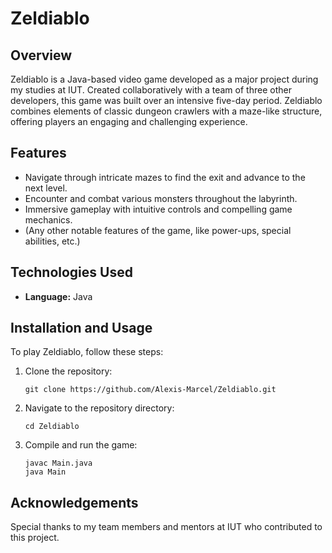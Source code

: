 # Zeldiablo

## Overview

Zeldiablo is a Java-based video game developed as a major project during my studies at IUT. Created collaboratively with a team of three other developers, this game was built over an intensive five-day period. Zeldiablo combines elements of classic dungeon crawlers with a maze-like structure, offering players an engaging and challenging experience.

## Features

- Navigate through intricate mazes to find the exit and advance to the next level.
- Encounter and combat various monsters throughout the labyrinth.
- Immersive gameplay with intuitive controls and compelling game mechanics.
- (Any other notable features of the game, like power-ups, special abilities, etc.)

## Technologies Used

- **Language:** Java

## Installation and Usage

To play Zeldiablo, follow these steps:

1. Clone the repository:
   ```
   git clone https://github.com/Alexis-Marcel/Zeldiablo.git
   ```
2. Navigate to the repository directory:
   ```
   cd Zeldiablo
   ```
3. Compile and run the game:
   ```
   javac Main.java
   java Main
   ```

## Acknowledgements

Special thanks to my team members and mentors at IUT who contributed to this project.
